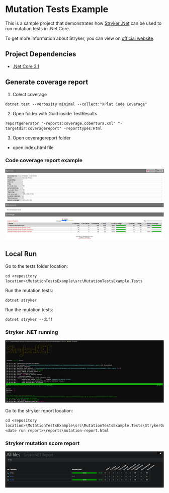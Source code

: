 # Mutation Tests Example

This is a sample project that demonstrates how [Stryker .Net](https://github.com/stryker-mutator/stryker-net) can be used to run mutation tests in .Net Core.

To get more information about Stryker, you can view on [official website](https://stryker-mutator.io/).

## Project Dependencies 

- [.Net Core 3.1](https://dotnet.microsoft.com/download/dotnet/3.1)

## Generate coverage report
1. Colect coverage
```
dotnet test --verbosity minimal --collect:"XPlat Code Coverage"
```

2. Open folder with Guid inside TestResults
```
reportgenerator "-reports:coverage.cobertura.xml" "-targetdir:coveragereport" -reporttypes:Html
```

3. Open coveragereport folder
- open index.html file

### Code coverage report example
![code coversage report](images/code-coverage.png)

## Local Run

Go to the tests folder location: 

```
cd <repository location>\MutationTestsExample\src\MutationTestsExample.Tests
```

Run the mutation tests:

```
dotnet stryker
```

Run the mutation tests:

```
dotnet stryker --diff
```

### Stryker .NET running
![code coversage report](images/dotnet-stryker.png)


Go to the stryker report location: 

```
cd <repository location>\MutationTestsExample\src\MutationTestsExample.Tests\StrykerOutput\<date run report>\reports\mutation-report.html
```
### Stryker mutation score report
![code coversage report](images/stryker-report.png)